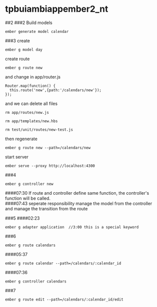 # tpbuiambiappember2_nt
##2
###2 Build models
```
ember generate model calendar
```
###3
create
```
ember g model day
```
create route
```
ember g route new
```
and change in app/router.js
```
Router.map(function() {
  this.route('new',{path:'/calendars/new'});
});
```
and we can delete all files 
```
rm app/routes/new.js

rm app/templates/new.hbs

rm test/unit/routes/new-test.js
```
then regenerate
```
ember g route new --path=/calendars/new
```

start server
```
ember serve --proxy http://localhost:4300
```
###4
```
ember g controller new
```
####07:30
If route and controller define same function, the controller's function will be called.  
####07:43 seperate responsibility
manage the model from the controller and manage the transition from the route


###5 
####02:23
```
ember g adapter application  //3:00 this is a special keyword
```

###6
```
ember g route calendars
```
####05:37
```
ember g route calendar --path=/calendars/:calendar_id
```
####07:36
```
ember g controller calendars
```

###7
```
ember g route edit --path=/calendars/:calendar_id/edit
```


